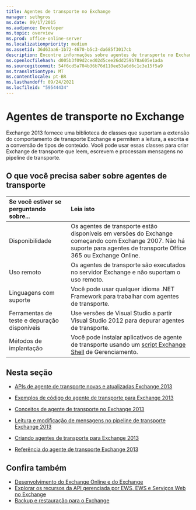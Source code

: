 ```yaml
---
title: Agentes de transporte no Exchange
manager: sethgros
ms.date: 09/17/2015
ms.audience: Developer
ms.topic: overview
ms.prod: office-online-server
ms.localizationpriority: medium
ms.assetid: 36d63aa6-1b72-4670-b5c3-da685f3017cb
description: Encontre informações sobre agentes de transporte no Exchange 2013.
ms.openlocfilehash: d005b3f09d2ced02d5cee26dd259b78a605e1ada
ms.sourcegitcommit: 54f6cd5a704b36b76d110ee53a6d6c1c3e15f5a9
ms.translationtype: MT
ms.contentlocale: pt-BR
ms.lasthandoff: 09/24/2021
ms.locfileid: "59544434"
---
```

# <a name="transport-agents-in-exchange"></a>Agentes de transporte no Exchange
  
Exchange 2013 fornece uma biblioteca de classes que suportam a extensão do comportamento de transporte Exchange e permitem a leitura, a escrita e a conversão de tipos de conteúdo. Você pode usar essas classes para criar Exchange de transporte que leem, escrevem e processam mensagens no pipeline de transporte.
  
## <a name="what-you-need-to-know-about-transport-agents"></a>O que você precisa saber sobre agentes de transporte

|Se você estiver se perguntando sobre...|Leia isto|
|:-----|:-----|
|Disponibilidade  <br/> |Os agentes de transporte estão disponíveis em versões do Exchange começando com Exchange 2007. Não há suporte para agentes de transporte Office 365 ou Exchange Online.  <br/> |
|Uso remoto  <br/> |Os agentes de transporte são executados no servidor Exchange e não suportam o uso remoto.  <br/> |
|Linguagens com suporte  <br/> |Você pode usar qualquer idioma .NET Framework para trabalhar com agentes de transporte.  <br/> |
|Ferramentas de teste e depuração disponíveis  <br/> |Use versões de Visual Studio a partir Visual Studio 2012 para depurar agentes de transporte.  <br/> |
|Métodos de implantação  <br/> |Você pode instalar aplicativos de agente de transporte usando um [script Exchange Shell](../management/exchange-management-shell.md) de Gerenciamento.  <br/> |
   
## <a name="in-this-section"></a>Nesta seção

- [APIs de agente de transporte novas e atualizadas Exchange 2013](new-and-updated-transport-agent-apis-in-exchange-2013.md)
    
- [Exemplos de código do agente de transporte para Exchange 2013](transport-agent-code-samples-for-exchange-2013.md)
    
- [Conceitos de agente de transporte no Exchange 2013](transport-agent-concepts-in-exchange-2013.md)
    
- [Leitura e modificação de mensagens no pipeline de transporte Exchange 2013](reading-and-modifying-messages-in-the-exchange-2013-transport-pipeline.md)
    
- [Criando agentes de transporte para Exchange 2013](creating-transport-agents-for-exchange-2013.md)
    
- [Referência do agente de transporte Exchange 2013](transport-agent-reference-for-exchange-2013.md)
    
## <a name="see-also"></a>Confira também

- [Desenvolvimento do Exchange Online e do Exchange](../exchange-server-development.md)    
- [Explorar os recursos da API gerenciada por EWS, EWS e Serviços Web no Exchange](../exchange-web-services/explore-the-ews-managed-api-ews-and-web-services-in-exchange.md)   
- [Backup e restauração para o Exchange](../backup-restore/backup-and-restore-for-exchange-2013.md) 
    

